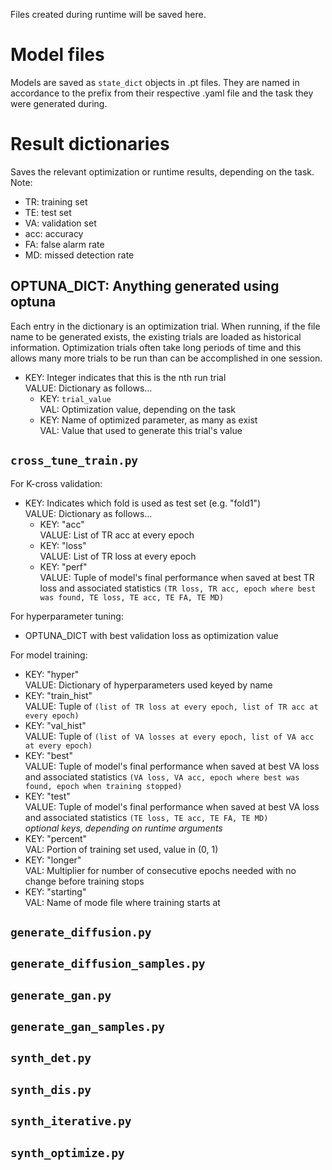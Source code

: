Files created during runtime will be saved here.

# Model files
Models are saved as `state_dict` objects in .pt files. They are named in accordance to the prefix from their respective .yaml file and the task they were generated during.

# Result dictionaries
Saves the relevant optimization or runtime results, depending on the task. Note:
- TR: training set
- TE: test set
- VA: validation set
- acc: accuracy
- FA: false alarm rate
- MD: missed detection rate

## OPTUNA_DICT: Anything generated using optuna
Each entry in the dictionary is an optimization trial. When running, if the file name to be generated exists, the existing trials are loaded as historical information. Optimization trials often take long periods of time and this allows many more trials to be run than can be accomplished in one session.
- KEY: Integer indicates that this is the nth run trial  <br>
  VALUE: Dictionary as follows... 
  - KEY: `trial_value` <br>
    VAL: Optimization value, depending on the task
  - KEY: Name of optimized parameter, as many as exist <br>
    VAL: Value that used to generate this trial's value

## `cross_tune_train.py`
For K-cross validation:
- KEY: Indicates which fold is used as test set (e.g. "fold1") <br>
  VALUE: Dictionary as follows...
  - KEY: "acc" <br>
    VALUE: List of TR acc at every epoch
  - KEY: "loss" <br>
    VALUE: List of TR loss at every epoch
  - KEY: "perf" <br>
    VALUE: Tuple of model's final performance when saved at best TR loss and associated statistics `(TR loss, TR acc, epoch where best was found, TE loss, TE acc, TE FA, TE MD)` <br>
    
For hyperparameter tuning:
  - OPTUNA_DICT with best validation loss as optimization value  <br>
  
For model training:
- KEY: "hyper" <br>
  VALUE: Dictionary of hyperparameters used keyed by name
- KEY: "train_hist" <br>
  VALUE: Tuple of `(list of TR loss at every epoch, list of TR acc at every epoch)`
- KEY: "val_hist" <br>
  VALUE: Tuple of `(list of VA losses at every epoch, list of VA acc at every epoch)`
- KEY: "best" <br>
  VALUE: Tuple of model's final performance when saved at best VA loss and associated statistics `(VA loss, VA acc, epoch where best was found, epoch when training stopped)`
- KEY: "test" <br>
  VALUE: Tuple of model's final performance when saved at best VA loss and associated statistics `(TE loss, TE acc, TE FA, TE MD)` <br>
_optional keys, depending on runtime arguments_
- KEY: "percent" <br>
  VAL: Portion of training set used, value in (0, 1)
- KEY: "longer" <br>
  VAL: Multiplier for number of consecutive epochs needed with no change before training stops
- KEY: "starting" <br>
  VAL: Name of mode file where training starts at

## `generate_diffusion.py` 
  
## `generate_diffusion_samples.py` 
  
## `generate_gan.py` 
  
## `generate_gan_samples.py`

## `synth_det.py` 

## `synth_dis.py`
  
## `synth_iterative.py`
  
## `synth_optimize.py` 
